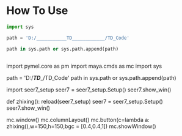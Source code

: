 How To Use
==
```python
import sys

path = 'D:/___________TD____________/TD_Code'

path in sys.path or sys.path.append(path)
    

```

import pymel.core as pm
import maya.cmds as mc
import sys

path = 'D:/___________TD____________/TD_Code'
path in sys.path or sys.path.append(path)

import seer7_setup
seer7 = seer7_setup.Setup()
seer7.show_win()


def zhixing():
    reload(seer7_setup)
    seer7 = seer7_setup.Setup()
    seer7.show_win()




mc.window()
mc.columnLayout()
mc.button(c=lambda a: zhixing(),w=150,h=150,bgc = [0.4,0.4,1])
mc.showWindow()